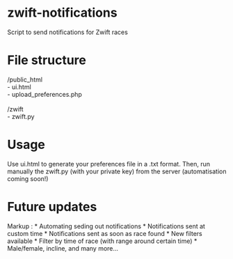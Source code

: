 # zwift-notifications
Script to send notifications for Zwift races

# File structure
/public_html
<br />- ui.html
<br />- upload_preferences.php
<br />
<br />/zwift
<br />- zwift.py

# Usage
Use ui.html to generate your preferences file in a .txt format. Then, run manually the zwift.py (with your private key) from the server (automatisation coming soon!)

# Future updates
Markup : * Automating seding out notifications
             * Notifications sent at custom time
             * Notifications sent as soon as race found
         * New filters available
             * Filter by time of race (with range around certain time)
             * Male/female, incline, and many more...

